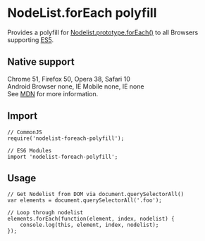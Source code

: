 # NodeList.forEach polyfill

Provides a polyfill for [Nodelist.prototype.forEach()](https://developer.mozilla.org/en-US/docs/Web/API/NodeList/forEach) to all Browsers supporting [ES5](https://caniuse.com/#search=es5).

## Native support

Chrome 51, Firefox 50, Opera 38, Safari 10<br>
Android Browser none, IE Mobile none, IE none<br>
See [MDN](https://developer.mozilla.org/en-US/docs/Web/API/NodeList/forEach) for more information.

## Import

```
// CommonJS
require('nodelist-foreach-polyfill');

// ES6 Modules
import 'nodelist-foreach-polyfill';
```

## Usage

```
// Get Nodelist from DOM via document.querySelectorAll()
var elements = document.querySelectorAll('.foo');

// Loop through nodelist
elements.forEach(function(element, index, nodelist) {
    console.log(this, element, index, nodelist);
});
```
